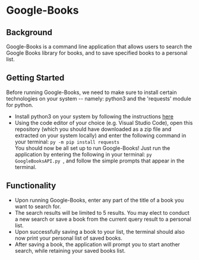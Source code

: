 # Google-Books

## Background
Google-Books is a command line application that allows users to search the Google Books library for books, and to save specified books to a personal list.

## Getting Started
Before running Google-Books, we need to make sure to install certain technologies on your system -- namely: python3 and the 'requests' module for python.
- Install python3 on your system by following the instructions [here](https://realpython.com/installing-python)
- Using the code editor of your choice (e.g. Visual Studio Code), open this repository (which you should have downloaded as a zip file and extracted on your system locally) and enter the following command in your terminal: ``` py -m pip install requests ```    
You should now be all set up to run Google-Books! Just run the application by entering the following in your terminal: ``` py GoogleBooksAPI.py  ```, and follow the simple prompts that appear in the terminal.

## Functionality
- Upon running Google-Books, enter any part of the title of a book you want to search for.
- The search results will be limited to 5 results. You may elect to conduct a new search or save a book from the current query result to a personal list.
- Upon successfully saving a book to your list, the terminal should also now print your personal list of saved books.
- After saving a book, the application will prompt you to start another search, while retaining your saved books list.
